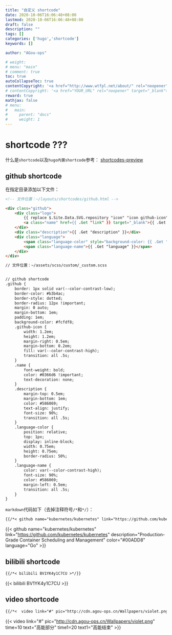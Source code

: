 ```yaml
---
title: "自定义 shortcode"
date: 2020-10-06T16:06:48+08:00
lastmod: 2020-10-06T16:06:48+08:00
draft: false
description: ""
tags: []
categories: ['hugo','shortcode']
keywords: []

author: "AGou-ops"

# weight:
# menu: "main"
# comment: true
toc: true
autoCollapseToc: true
contentCopyright: '<a href="http://www.wtfpl.net/about/" rel="noopener" target="_blank">WTFPL v2</a>'
# contentCopyright: '<a href="YOUR_URL" rel="noopener" target="_blank">See origin</a>'
reward: true
mathjax: false
# menu:
#   main:
#     parent: "docs"
#     weight: 1
---
```


# shortcode ???

什么是`shortcode`以及`hugo内置shortcode`参考： [shortcodes-preview](https://agou-ops.top/post/shortcodes-preview/)



## github shortcode

在指定目录添加以下文件：

<!--more-->

```html
<!-- 文件位置：~/layouts/shortcodes/github.html -->

<div class="github">
    <div class="logo">
        {{ replace $.Site.Data.SVG.repository "icon" "icon github-icon" | safeHTML }}
        <a class="name" href={{ .Get "link" }} target="_blank">{{ .Get "name" }}</a>
    </div>
    <div class="description">{{ .Get "description" }}</div> 
    <div class="language">
        <span class="language-color" style="background-color: {{ .Get "color" }}"></span>
        <span class="language-name">{{ .Get "language" }}</span>
    </div>
</div>

// 文件位置：~/assets/scss/custom/_custom.scss


// github shortcode
.github {
    border: 1px solid var(--color-contrast-low);
    border-color: #b3b4ac;
    border-style: dotted;
    border-radius: 12px !important;
    margin: 0 auto;
    margin-bottom: 1em;
    padding: 1em;
    background-color: #fcfdf8;
    .github-icon {
        width: 1.2em;
        height: 1.2em;
        margin-right: 0.5em;
        margin-bottom: 0.2em;
        fill: var(--color-contrast-high);
        transition: all .5s;
    }
    .name {
        font-weight: bold;
        color: #0366d6 !important;
        text-decoration: none;
    }
    .description {
        margin-top: 0.5em;
        margin-bottom: 1em;
        color: #586069;
        text-align: justify;
        font-size: 90%;
        transition: all .5s;
    }
    .language-color {
        position: relative;
        top: 1px;
        display: inline-block;
        width: 0.75em;
        height: 0.75em;
        border-radius: 50%;
    }
    .language-name {
        color: var(--color-contrast-high);
        font-size: 90%;
        color: #586069;
        margin-left: 0.5em;
        transition: all .5s;
    }
}

```

`markdown`代码如下（去掉注释符号`/*`和`*/`）：

```markdown
{{/*< github name="kubernetes/kubernetes" link="https://github.com/kubernetes/kubernetes" description="Production-Grade Container Scheduling and Management" color="#00ADD8" language="Go" >*/}}
```

{{< github name="kubernetes/kubernetes" link="https://github.com/kubernetes/kubernetes" description="Production-Grade Container Scheduling and Management" color="#00ADD8" language="Go" >}}


## bilibili shortcode

```markdown
{{/*< bilibili BV1YK4y1C7CU >*/}}
```

{{< bilibili BV1YK4y1C7CU >}}

## video shortcode

```markdown
{{/*<  video link="#" pic="http://cdn.agou-ops.cn/Wallpapers/violet.png" time=10 text="高能部分" time1=20 text1="高能结束" >*/}}
```

{{<  video link="#" pic="http://cdn.agou-ops.cn/Wallpapers/violet.png" time=10 text="高能部分" time1=20 text1="高能结束" >}}